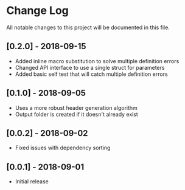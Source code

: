 # Change Log
All notable changes to this project will be documented in this file.

## [0.2.0] - 2018-09-15

- Added inline macro substitution to solve multiple definition errors
- Changed API interface to use a single struct for parameters
- Added basic self test that will catch multiple definition errors

## [0.1.0] - 2018-09-05

- Uses a more robust header generation algorithm
- Output folder is created if it doesn't already exist

## [0.0.2] - 2018-09-02

- Fixed issues with dependency sorting

## [0.0.1] - 2018-09-01

- Initial release



